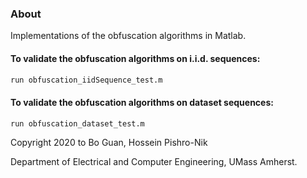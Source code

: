 ### About

Implementations of the obfuscation algorithms in Matlab.

#### To validate the obfuscation algorithms on i.i.d. sequences:

```bash
run obfuscation_iidSequence_test.m
```

#### To validate the obfuscation algorithms on dataset sequences:

```bash
run obfuscation_dataset_test.m
```

Copyright 2020 to Bo Guan, Hossein Pishro-Nik

Department of Electrical and Computer Engineering, UMass Amherst.
